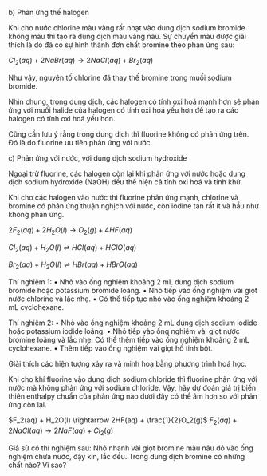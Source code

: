b) Phản ứng thế halogen

Khi cho nước chlorine màu vàng rất nhạt vào dung dịch sodium bromide không màu thì tạo ra dung dịch màu vàng nâu. Sự chuyển màu được giải thích là do đã có sự hình thành đơn chất bromine theo phản ứng sau:

$Cl_2(aq) + 2NaBr(aq) \rightarrow 2NaCl(aq) + Br_2(aq)$

Như vậy, nguyên tố chlorine đã thay thế bromine trong muối sodium bromide.

Nhìn chung, trong dung dịch, các halogen có tính oxi hoá mạnh hơn sẽ phản ứng với muối halide của halogen có tính oxi hoá yếu hơn để tạo ra các halogen có tính oxi hoá yếu hơn.

Cũng cần lưu ý rằng trong dung dịch thì fluorine không có phản ứng trên. Đó là do fluorine ưu tiên phản ứng với nước.

c) Phản ứng với nước, với dung dịch sodium hydroxide

Ngoại trừ fluorine, các halogen còn lại khi phản ứng với nước hoặc dung dịch sodium hydroxide (NaOH) đều thể hiện cả tính oxi hoá và tính khử.

Khi cho các halogen vào nước thì fluorine phản ứng mạnh, chlorine và bromine có phản ứng thuận nghịch với nước, còn iodine tan rất ít và hầu như không phản ứng.

$2F_2(aq) + 2H_2O(l) \rightarrow O_2(g) + 4HF(aq)$

$Cl_2(aq) + H_2O(l) \rightleftharpoons HCl(aq) + HClO(aq)$

$Br_2(aq) + H_2O(l) \rightleftharpoons HBr(aq) + HBrO(aq)$

Thí nghiệm 1:
• Nhỏ vào ống nghiệm khoảng 2 mL dung dịch sodium bromide hoặc potassium bromide loãng.
• Nhỏ tiếp vào ống nghiệm vài giọt nước chlorine và lắc nhẹ.
• Có thể tiếp tục nhỏ vào ống nghiệm khoảng 2 mL cyclohexane.

Thí nghiệm 2:
• Nhỏ vào ống nghiệm khoảng 2 mL dung dịch sodium iodide hoặc potassium iodide loãng.
• Nhỏ tiếp vào ống nghiệm vài giọt nước bromine loãng và lắc nhẹ. Có thể thêm tiếp vào ống nghiệm khoảng 2 mL cyclohexane.
• Thêm tiếp vào ống nghiệm vài giọt hồ tinh bột.

Giải thích các hiện tượng xảy ra và minh hoạ bằng phương trình hoá học.

Khi cho khí fluorine vào dung dịch sodium chloride thì fluorine phản ứng với nước mà không phản ứng với sodium chloride. Vậy, hãy dự đoán giá trị biến thiên enthalpy chuẩn của phản ứng nào dưới đây có thể âm hơn so với phản ứng còn lại.

$F_2(aq) + H_2O(l) \rightarrow 2HF(aq) + \frac{1}{2}O_2(g)$
$F_2(aq) + 2NaCl(aq) \rightarrow 2NaF(aq) + Cl_2(g)$

Giả sử có thí nghiệm sau: Nhỏ nhanh vài giọt bromine màu nâu đỏ vào ống nghiệm chứa nước, đậy kín, lắc đều. Trong dung dịch bromine có những chất nào? Vì sao?